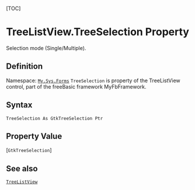 [TOC]
# TreeListView.TreeSelection Property
Selection mode (Single/Multiple).
## Definition
Namespace: [`My.Sys.Forms`](My.Sys.Forms.md)
`TreeSelection` is property of the TreeListView control, part of the freeBasic framework MyFbFramework.
## Syntax
```freeBasic
TreeSelection As GtkTreeSelection Ptr
```
## Property Value
[`GtkTreeSelection`]
## See also
[`TreeListView`](TreeListView.md)
